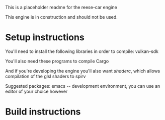 This is a placeholder readme for the reese-car engine

This engine is in construction and should not be used.

# Setup instructions
You'll need to install the following libraries in order to compile:
vulkan-sdk

You'll also need these programs to compile
Cargo

And if you're developing the engine you'll also want *shaderc*, which allows compilation of the glsl shaders to spirv

Suggested packages:
emacs -- development environment, you can use an editor of your choice however

# Build instructions
